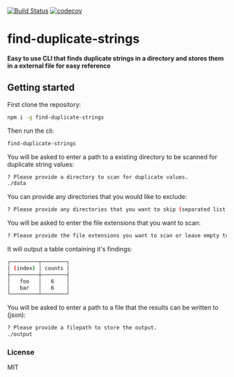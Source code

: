 [![Build Status](https://travis-ci.org/erwinheitzman/find-duplicate-strings.svg?branch=master)](https://travis-ci.org/erwinheitzman/find-duplicate-strings)
[![codecov](https://codecov.io/gh/erwinheitzman/find-duplicate-strings/branch/master/graph/badge.svg)](https://codecov.io/gh/erwinheitzman/find-duplicate-strings)

# find-duplicate-strings

**Easy to use CLI that finds duplicate strings in a directory and stores them in a external file for easy reference**

## Getting started

First clone the repository:

```bash
npm i -g find-duplicate-strings
```

Then run the cli:

```bash
find-duplicate-strings
```

You will be asked to enter a path to a existing directory to be scanned for duplicate string values:

```bash
? Please provide a directory to scan for duplicate values.
./data
```

You can provide any directories that you would like to exclude:

```bash
? Please provide any directories that you want to skip (separated list by ;) (node_modules)
```

You will be asked to enter the file extensions that you want to scan:

```bash
? Please provide the file extensions you want to scan or leave empty to scan all files (separated list by ;)
```

It will output a table containing it's findings:

```bash
┌─────────┬────────┐
│ (index) │ counts │
├─────────┼────────┤
│   foo   │   6    │
│   bar   │   6    │
└─────────┴────────┘
```

You will be asked to enter a path to a file that the results can be written to (json):

```bash
? Please provide a filepath to store the output.
./output
```

### License

MIT
